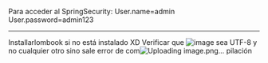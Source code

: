 Para acceder al SpringSecurity:
User.name=admin
User.password=admin123

------------------
Installarlombook si no está instalado XD
Verificar que 
![image](https://github.com/user-attachments/assets/1335a500-d6e2-44c1-98b2-861f76640b8a)
 sea UTF-8 y no cualquier otro sino sale error de com![Uploading image.png…]()
pilación
